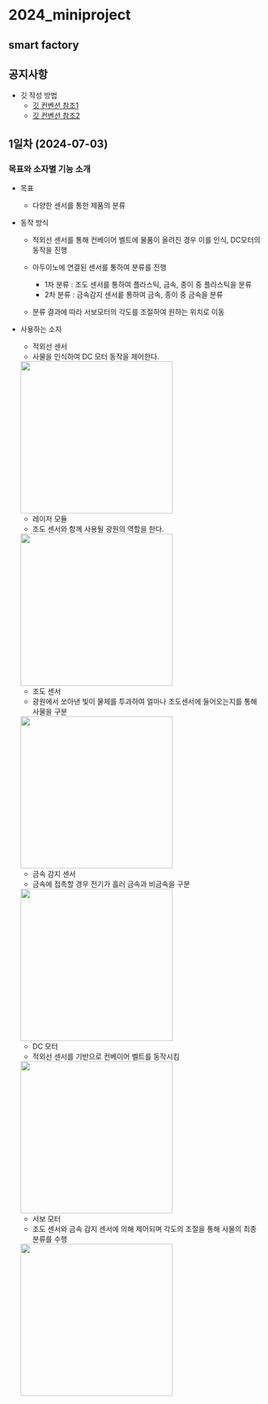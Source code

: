 # 2024_miniproject
  ## smart factory

## 공지사항
- 깃 작성 방법
  - [깃 컨벤션 참조1](https://velog.io/@shin6403/Git-git-%EC%BB%A4%EB%B0%8B-%EC%BB%A8%EB%B2%A4%EC%85%98-%EC%84%A4%EC%A0%95%ED%95%98%EA%B8%B0)
  - [깃 컨벤션 참조2](https://hyunjun.kr/21)

## 1일차 (2024-07-03)
### 목표와 소자별 기능 소개
- 목표 
  - 다양한 센서를 통한 제품의 분류

- 동작 방식
  - 적외선 센서를 통해 컨베이어 벨트에 물품이 올려진 경우 이를 인식, DC모터의 동작을 진행
  
  - 아두이노에 연결된 센서를 통하여 분류를 진행
    - 1차 분류 : 조도 센서를 통하여 플라스틱, 금속, 종이 중 플라스틱을 분류
    - 2차 분류 : 금속감지 센서릍 통하여 금속, 종이 중 금속을 분류

  - 분류 결과에 따라 서보모터의 각도를 조절하여 원하는 위치로 이동

- 사용하는 소자
  - 적외선 센서
  * 사물을 인식하여 DC 모터 동작을 제어한다.
  <img src="https://raw.githubusercontent.com/c9yu/Smart-Factory/dev/imgs/img001.jpg"  width="300" height="300"/>  



  - 레이저 모듈
  * 조도 센서와 함께 사용될 광원의 역할을 한다.
  <img src="https://raw.githubusercontent.com/c9yu/Smart-Factory/dev/imgs/img003.jpg"  width="300" height="300"/>   



  - 조도 센서
  * 광원에서 쏘아낸 빛이 물체를 투과하여 얼마나 조도센서에 들어오는지를 통해 사물을 구분
  <img src="https://raw.githubusercontent.com/c9yu/Smart-Factory/dev/imgs/img002.jpg"  width="300" height="300"/>   



  - 금속 감지 센서
  * 금속에 접촉할 경우 전기가 흘러 금속과 비금속을 구분
  <img src="https://raw.githubusercontent.com/c9yu/Smart-Factory/dev/imgs/img004.jpg"  width="300" height="300"/>   



  - DC 모터
  * 적외선 센서를 기반으로 컨베이어 벨트를 동작시킴
  <img src="https://raw.githubusercontent.com/c9yu/Smart-Factory/dev/imgs/img005.jpg"  width="300" height="300"/>   



  - 서보 모터
  * 조도 센서와 금속 감지 센서에 의해 제어되며 각도의 조절을 통해 사물의 최종 분류를 수행
  <img src="https://raw.githubusercontent.com/c9yu/Smart-Factory/dev/imgs/img006.jpg"  width="300" height="300"/>   

